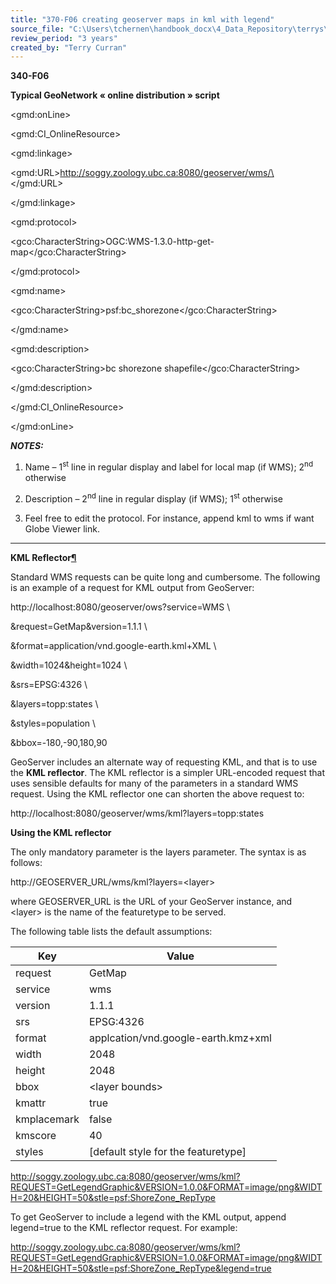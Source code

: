 ```yaml
---
title: "370-F06 creating geoserver maps in kml with legend"
source_file: "C:\Users\tchernen\handbook_docx\4_Data_Repository\terrys\370 data handling best practices\370-F06 creating geoserver maps in kml with legend.docx"
review_period: "3 years"
created_by: "Terry Curran"
---
```


**340-F06**

**Typical GeoNetwork « online distribution » script**

\<gmd:onLine\>

\<gmd:CI_OnlineResource\>

\<gmd:linkage\>

\<gmd:URL\>http://soggy.zoology.ubc.ca:8080/geoserver/wms/\</gmd:URL\>

\</gmd:linkage\>

\<gmd:protocol\>

\<gco:CharacterString\>OGC:WMS-1.3.0-http-get-map\</gco:CharacterString\>

\</gmd:protocol\>

\<gmd:name\>

\<gco:CharacterString\>psf:bc_shorezone\</gco:CharacterString\>

\</gmd:name\>

\<gmd:description\>

\<gco:CharacterString\>bc shorezone shapefile\</gco:CharacterString\>

\</gmd:description\>

\</gmd:CI_OnlineResource\>

\</gmd:onLine\>

***NOTES:***

1.  Name – 1<sup>st</sup> line in regular display and label for local map (if WMS); 2<sup>nd</sup> otherwise

2.  Description – 2<sup>nd</sup> line in regular display (if WMS); 1<sup>st</sup> otherwise

3.  Feel free to edit the protocol. For instance, append kml to wms if want Globe Viewer link.

**  **

**KML Reflector[<u>¶</u>](http://docs.geoserver.org/stable/en/user/services/wms/googleearth/features/kmlreflector.html#kml-reflector)**

Standard WMS requests can be quite long and cumbersome. The following is an example of a request for KML output from GeoServer:

http://localhost:8080/geoserver/ows?service=WMS \\

&request=GetMap&version=1.1.1 \\

&format=application/vnd.google-earth.kml+XML \\

&width=1024&height=1024 \\

&srs=EPSG:4326 \\

&layers=topp:states \\

&styles=population \\

&bbox=-180,-90,180,90

GeoServer includes an alternate way of requesting KML, and that is to use the **KML reflector**. The KML reflector is a simpler URL-encoded request that uses sensible defaults for many of the parameters in a standard WMS request. Using the KML reflector one can shorten the above request to:

http://localhost:8080/geoserver/wms/kml?layers=topp:states

**Using the KML reflector**

The only mandatory parameter is the layers parameter. The syntax is as follows:

http://GEOSERVER_URL/wms/kml?layers=\<layer\>

where GEOSERVER_URL is the URL of your GeoServer instance, and \<layer\> is the name of the featuretype to be served.

The following table lists the default assumptions:

| **Key**     | **Value**                             |
|-------------|---------------------------------------|
| request     | GetMap                                |
| service     | wms                                   |
| version     | 1.1.1                                 |
| srs         | EPSG:4326                             |
| format      | applcation/vnd.google-earth.kmz+xml   |
| width       | 2048                                  |
| height      | 2048                                  |
| bbox        | \<layer bounds\>                      |
| kmattr      | true                                  |
| kmplacemark | false                                 |
| kmscore     | 40                                    |
| styles      | \[default style for the featuretype\] |

<http://soggy.zoology.ubc.ca:8080/geoserver/wms/kml?REQUEST=GetLegendGraphic&VERSION=1.0.0&FORMAT=image/png&WIDTH=20&HEIGHT=50&stle=psf:ShoreZone_RepType>

To get GeoServer to include a legend with the KML output, append legend=true to the KML reflector request. For example:

http://soggy.zoology.ubc.ca:8080/geoserver/wms/kml?REQUEST=GetLegendGraphic&VERSION=1.0.0&FORMAT=image/png&WIDTH=20&HEIGHT=50&stle=psf:ShoreZone_RepType&legend=true
